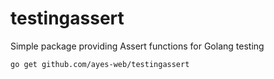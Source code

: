 # testingassert

Simple package providing Assert functions for Golang testing

```
go get github.com/ayes-web/testingassert
```